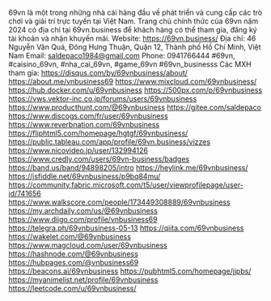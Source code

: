 69vn là một trong những nhà cái hàng đầu về phát triển và cung cấp các trò chơi và giải trí trực tuyến tại Việt Nam. Trang chủ chính thức của 69vn năm 2024 có địa chỉ tại 69vn.business để khách hàng có thể tham gia, đăng ký tài khoản và nhận khuyến mãi.
Website: https://69vn.business/
Địa chỉ: 46 Nguyễn Văn Quá, Đông Hưng Thuận, Quận 12, Thành phố Hồ Chí Minh, Việt Nam
Email: saldepaco1984@gmail.com
Phone: 0941766444
#69vn, #caisino_69vn, #nha_cai_69vn, #game_69vn #69vn_businesss
Các MXH tham gia:
https://disqus.com/by/69vnbusiness/about/ 
https://about.me/vnbusiness69 
https://www.mixcloud.com/69vnbusiness/ 
https://hub.docker.com/u/69vnbusiness 
https://500px.com/p/69vnbusiness 
https://vws.vektor-inc.co.jp/forums/users/69vnbusiness 
https://www.producthunt.com/@69vnbusiness 
https://gitee.com/saldepaco 
https://www.discogs.com/fr/user/69vnbusiness 
https://www.reverbnation.com/69vnbusiness 
https://fliphtml5.com/homepage/hgtgf/69vnbusiness/ 
https://public.tableau.com/app/profile/69vn.business/vizzes 
https://www.nicovideo.jp/user/132994126 
https://www.credly.com/users/69vn-business/badges 
https://band.us/band/94898205/intro 
https://heylink.me/69vnbusiness/ 
https://jsfiddle.net/69vnbusiness/p9bq84mu/ 
https://community.fabric.microsoft.com/t5/user/viewprofilepage/user-id/741656 
https://www.walkscore.com/people/173449308889/69vnbusiness 
https://my.archdaily.com/us/@69vnbusiness 
https://www.diigo.com/profile/vnbusiness69 
https://telegra.ph/69vnbusiness-05-13 
https://qiita.com/69vnbusiness 
https://wakelet.com/@69vnbusiness 
https://www.magcloud.com/user/69vnbusiness 
https://hashnode.com/@69vnbusiness 
https://hubpages.com/@vnbusiness69  
https://beacons.ai/69vnbusiness 
https://pubhtml5.com/homepage/jjpbs/ 
https://myanimelist.net/profile/69vnbusiness 
https://leetcode.com/u/69vnbusiness/ 
